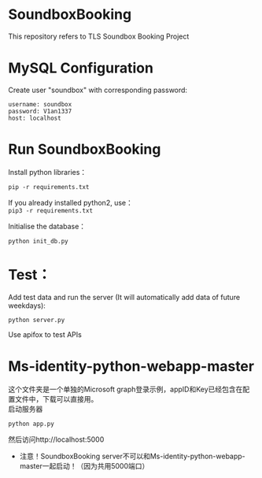 # SoundboxBooking

This repository refers to TLS Soundbox Booking Project

# MySQL Configuration

Create user "soundbox" with corresponding password:
```
username: soundbox
password: V1an1337
host: localhost
```

# Run SoundboxBooking

Install python libraries：


```pip -r requirements.txt```

If you already installed python2, use：  
```pip3 -r requirements.txt```

Initialise the database：

```
python init_db.py
```

# Test：

Add test data and run the server (It will automatically add data of future weekdays):
```
python server.py
```

Use apifox to test APIs

# Ms-identity-python-webapp-master

这个文件夹是一个单独的Microsoft graph登录示例，appID和Key已经包含在配置文件中，下载可以直接用。  
启动服务器

```
python app.py
```

然后访问http://localhost:5000

* 注意！SoundboxBooking server不可以和Ms-identity-python-webapp-master一起启动！（因为共用5000端口）
